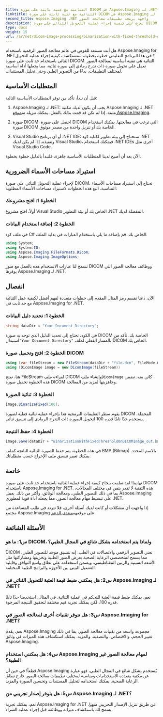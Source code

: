 ```yaml
---
title: الثنائية مع عتبة ثابتة على صورة DICOM في Aspose.Imaging لـ .NET
linktitle: الثنائية مع عتبة ثابتة على صورة DICOM في Aspose.Imaging لـ .NET
second_title: Aspose.Imaging .NET واجهة برمجة تطبيقات معالجة الصور
description: تعرف على كيفية إجراء عملية التحويل الثنائي على صورة DICOM باستخدام Aspose.Imaging لـ .NET. دليل خطوة بخطوة مع أمثلة التعليمات البرمجية.
type: docs
weight: 15
url: /ar/net/dicom-image-processing/binarization-with-fixed-threshold-on-dicom-image/
---
```

هل أنت مستعد للغوص في عالم معالجة الصور الرقمية باستخدام Aspose.Imaging for .NET؟ في هذا البرنامج التعليمي خطوة بخطوة، سنستكشف كيفية إجراء عملية التحويل الثنائي باستخدام حد ثابت على صورة DICOM. الثنائية هي تقنية أساسية لمعالجة الصور تعمل على تحويل صورة ذات تدرج رمادي إلى صورة ثنائية، مما يجعلها أداة أساسية لمختلف التطبيقات، بدءًا من التصوير الطبي وحتى تحليل المستندات.

## المتطلبات الأساسية

قبل أن نبدأ، تأكد من توفر المتطلبات الأساسية التالية:

1.  Aspose.Imaging لـ .NET: يجب أن يكون لديك مكتبة Aspose.Imaging لـ .NET مثبتة. إذا لم تكن قد قمت بذلك بالفعل، يمكنك تنزيله من[موقع Aspose.Imaging](https://releases.aspose.com/imaging/net/).

2. صورة DICOM: احصل على صورة DICOM التي ترغب في معالجتها. يمكنك استخدام صورة DICOM الخاصة بك أو تنزيل واحدة من مصدر موثوق.

3. Visual Studio أو أي برنامج .NET IDE: ستحتاج إلى بيئة تطوير لكتابة كود .NET وتنفيذه. إذا لم يكن لديك Visual Studio، فيمكنك استخدام .NET IDEs أخرى مثل Visual Studio Code.

الآن بعد أن أصبح لدينا المتطلبات الأساسية جاهزة، فلنبدأ بالدليل خطوة بخطوة.

## استيراد مساحات الأسماء الضرورية

لإجراء عملية التحويل الثنائي على صورة DICOM، نحتاج إلى استيراد مساحات الأسماء المناسبة. اتبع هذه الخطوات لاستيراد مساحات الأسماء المطلوبة:

### الخطوة 1: افتح مشروعك

أولاً، افتح مشروع Visual Studio الخاص بك أو بيئة التطوير .NET المفضلة لديك.

### الخطوة 2: إضافة استخدام البيانات

في ملف كود C# الخاص بك، قم بإضافة ما يلي باستخدام العبارات في بداية الملف:

```csharp
using System;
using System.IO;
using Aspose.Imaging.FileFormats.Dicom;
using Aspose.Imaging.ImageOptions;
```

تسمح لنا عبارات الاستخدام هذه بالعمل مع صور DICOM ووظائف معالجة الصور التي يوفرها Aspose.Imaging لـ .NET.

## انفصال

الآن، دعنا نقسم رمز المثال المقدم إلى خطوات متعددة لفهم أفضل لكيفية عمل الثنائية مع حد ثابت في Aspose.Imaging for .NET.

### الخطوة 1: تحديد دليل البيانات

```csharp
string dataDir = "Your Document Directory";
```

 في الكود، تحتاج إلى تحديد الدليل الذي توجد به صورة DICOM الخاصة بك. تأكد من استبدال`"Your Document Directory"` بالمسار الفعلي لملف DICOM الخاص بك.

### الخطوة 2: افتح وتحميل صورة DICOM

```csharp
using (var fileStream = new FileStream(dataDir + "file.dcm", FileMode.Open, FileAccess.Read))
using (DicomImage image = new DicomImage(fileStream))
```

 هنا، نفتح FileStream لقراءة ملف DICOM وإنشاء ملف`DicomImage` كائن منه. تضمن هذه الخطوة تحميل صورة DICOM وجاهزيتها لمزيد من المعالجة.

### الخطوة 3: ثنائية الصورة

```csharp
image.BinarizeFixed(100);
```

يقوم سطر التعليمات البرمجية هذا بإجراء عملية ثنائية فعلية لصورة DICOM المحملة. يستخدم حدًا ثابتًا قدره 100 لتحويل الصورة ذات التدرج الرمادي إلى تنسيق ثنائي.

### الخطوة 4: حفظ النتيجة

```csharp
image.Save(dataDir + "BinarizationWithFixedThresholdOnDICOMImage_out.bmp", new BmpOptions());
```

في هذه الخطوة، يتم حفظ الصورة الثنائية الناتجة كملف BMP (Bitmap) بالاسم المحدد. يمكنك تغيير تنسيق ملف الإخراج حسب متطلباتك.

## خاتمة

تهانينا! لقد تعلمت بنجاح كيفية إجراء عملية الثنائية باستخدام حد ثابت على صورة DICOM باستخدام Aspose.Imaging for .NET. هذه التقنية لا تقدر بثمن في مختلف المجالات، بما في ذلك التصوير الطبي، ومعالجة الوثائق، وأكثر من ذلك. يعمل Aspose.Imaging على تبسيط مهام معالجة الصور، مما يجعله أداة قوية لمطوري .NET.

إذا واجهت أي مشكلات أو كانت لديك أسئلة أخرى، فلا تتردد في طلب المساعدة من مجتمع Aspose.Imaging على موقعهم[منتدى الدعم](https://forum.aspose.com/).

## الأسئلة الشائعة

### س1: ما هو DICOM، ولماذا يتم استخدامه بشكل شائع في المجال الطبي؟

DICOM تعني التصوير الرقمي والاتصالات في الطب. إنه تنسيق موحد للتصوير الطبي، مما يسمح لمتخصصي الرعاية الصحية بعرض الصور الطبية وتخزينها ومشاركتها مثل الأشعة السينية والرنين المغناطيسي. ويضمن استخدامه على نطاق واسع التوافق وقابلية التشغيل البيني بين الأجهزة والبرامج الطبية المختلفة.

### س2: هل يمكنني ضبط قيمة العتبة للتحويل الثنائي في Aspose.Imaging لـ .NET؟

نعم، يمكنك ضبط قيمة العتبة للتحكم في عملية الثنائية. في المثال، استخدمنا حدًا ثابتًا قدره 100، لكن يمكنك تجربة قيم مختلفة لتحقيق النتيجة المرجوة.

### س3: هل تتوفر تقنيات أخرى لمعالجة الصور في Aspose.Imaging for .NET؟

نعم، يقدم Aspose.Imaging مجموعة واسعة من تقنيات معالجة الصور، بما في ذلك تغيير الحجم، والاقتصاص، والتصفية، والمزيد. يمكنك استكشاف هذه الميزات في وثائق Aspose.Imaging.

### س4: هل يمكنني استخدام Aspose.Imaging لمهام معالجة الصور غير الطبية؟

قطعاً! في حين أن Aspose.Imaging يُستخدم بشكل شائع في المجال الطبي، فهو عبارة عن مكتبة متعددة الاستخدامات ومناسبة لمختلف تطبيقات معالجة الصور خارج نطاق الرعاية الصحية. يمكنك استخدامه لتحليل المستندات وتحسين الصورة والمزيد.

### س5: هل يتوفر إصدار تجريبي من Aspose.Imaging لـ .NET؟

 نعم، يمكنك تجربة Aspose.Imaging for .NET عن طريق تنزيل الإصدار التجريبي من[هنا](https://releases.aspose.com/). يسمح لك باستكشاف ميزاته ووظائفه قبل إجراء عملية الشراء.
